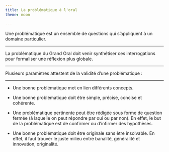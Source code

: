 ```yaml
---
title: La problématique à l'oral
theme: moon

---
```



Une problématique est un ensemble de questions qui s’appliquent à un domaine particulier. 

--- 

La problématique du Grand Oral doit venir synthétiser ces interrogations pour formaliser une réflexion plus globale.

---

Plusieurs paramètres attestent de la validité d’une problématique :

---

- Une bonne problématique met en lien différents concepts.

- Une bonne problématique doit être simple, précise, concise et cohérente.
- Une problématique pertinente peut être rédigée sous forme de question fermée (à laquelle on peut répondre par oui ou par non). En effet, le but de la problématique est de confirmer ou d’infirmer des hypothèses. 
- Une bonne problématique doit être originale sans être insolvable. En effet, il faut trouver le juste milieu entre banalité, généralité et innovation, originalité.

